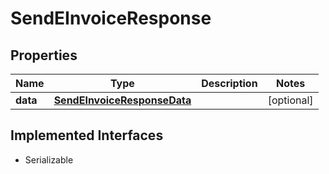 

# SendEInvoiceResponse


## Properties

Name | Type | Description | Notes
------------ | ------------- | ------------- | -------------
**data** | [**SendEInvoiceResponseData**](SendEInvoiceResponseData.md) |  |  [optional]


## Implemented Interfaces

* Serializable


